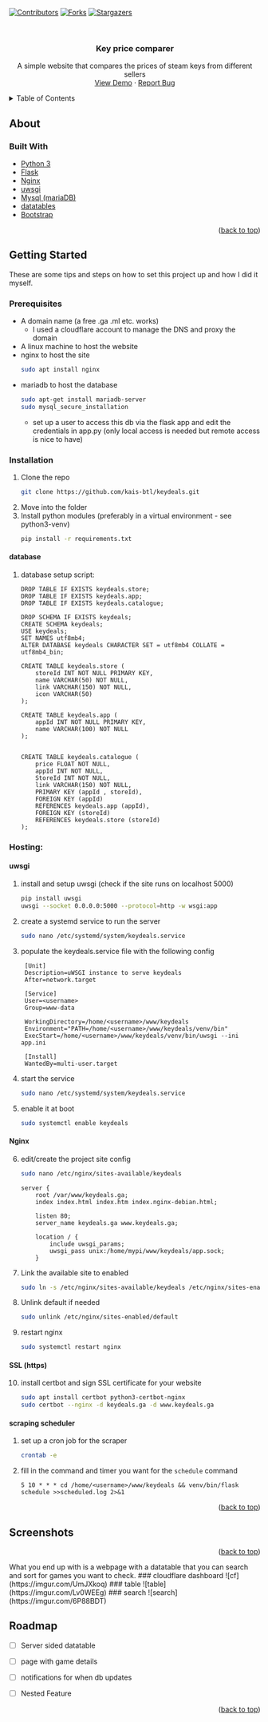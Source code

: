 <div id="top"></div>

<!-- PROJECT SHIELDS -->
[![Contributors][contributors-shield]][contributors-url]
[![Forks][forks-shield]][forks-url]
[![Stargazers][stars-shield]][stars-url]



<!-- PROJECT LOGO -->
<br />
<div align="center">

<h3 align="center">Key price comparer</h3>

  <p align="center">
    A simple website that compares the prices of steam keys from different sellers  <br/>
    <a href="https://youtu.be/PxzwyMUr13A">View Demo</a>
    ·
    <a href="https://github.com/kais-btl/keydeals/issues">Report Bug</a>
 </p>
</div>

<!-- TABLE OF CONTENTS -->
<details>
  <summary>Table of Contents</summary>
  <ol>
    <li>
      <a href="#about-the-project">About</a>
      <ul>
        <li><a href="#built-with">Built With</a></li>
      </ul>
    </li>
    <li>
      <a href="#getting-started">Getting Started</a>
      <ul>
        <li><a href="#prerequisites">Prerequisites</a></li>
        <li><a href="#installation">Installation</a></li>
      </ul>
    </li>
    <li><a href="#usage">Usage</a></li>
    <li><a href="#roadmap">Roadmap</a></li>
  </ol>
</details>

<!-- ABOUT THE PROJECT -->

## About

### Built With

* [Python 3](https://www.python.org)
* [Flask](https://flask.palletsprojects.com/en/2.1.x/)
* [Nginx](https://www.nginx.com)
* [uwsgi](https://uwsgi-docs.readthedocs.io/en/latest/#)
* [Mysql (mariaDB)](https://mariadb.org)
* [datatables](https://datatables.net)
* [Bootstrap](https://getbootstrap.com)

<p align="right">(<a href="#top">back to top</a>)</p>

<!-- GETTING STARTED -->

## Getting Started

These are some tips and steps on how to set this project up and how I did it myself.
### Prerequisites

- A domain name (a free .ga .ml etc. works)
  - I used a cloudflare account to manage the DNS and proxy the domain
- A linux machine to host the website
- nginx to host the site
    ```bash
    sudo apt install nginx
    ```
- mariadb to host the database
    ```bash
    sudo apt-get install mariadb-server
    sudo mysql_secure_installation
    ```
  - set up a user to access this db via the flask app and edit the credentials in app.py 
   (only local access is needed but remote access is nice to have)
### Installation

1. Clone the repo
   ```bash
   git clone https://github.com/kais-btl/keydeals.git
   ```
2. Move into the folder
3. Install python modules (preferably in a virtual environment - see python3-venv)
   ```bash
   pip install -r requirements.txt
   ```
   
#### database
1. database setup script:
	```mysql
	DROP TABLE IF EXISTS keydeals.store;
	DROP TABLE IF EXISTS keydeals.app;
	DROP TABLE IF EXISTS keydeals.catalogue;

	DROP SCHEMA IF EXISTS keydeals;
	CREATE SCHEMA keydeals;
	USE keydeals;
	SET NAMES utf8mb4;
	ALTER DATABASE keydeals CHARACTER SET = utf8mb4 COLLATE = utf8mb4_bin;

	CREATE TABLE keydeals.store (
	    storeId INT NOT NULL PRIMARY KEY,
	    name VARCHAR(50) NOT NULL,
		link VARCHAR(150) NOT NULL,
	    icon VARCHAR(50)
	);

	CREATE TABLE keydeals.app (
	    appId INT NOT NULL PRIMARY KEY,
	    name VARCHAR(100) NOT NULL
	);


	CREATE TABLE keydeals.catalogue (
	    price FLOAT NOT NULL,
	    appId INT NOT NULL,
	    StoreId INT NOT NULL,
		link VARCHAR(150) NOT NULL,
	    PRIMARY KEY (appId , storeId),
	    FOREIGN KEY (appId)
		REFERENCES keydeals.app (appId),
	    FOREIGN KEY (storeId)
		REFERENCES keydeals.store (storeId)
	);
	```

###  Hosting:
#### uwsgi

1. install and setup uwsgi (check if the site runs on localhost 5000)
    ```bash
    pip install uwsgi
    uwsgi --socket 0.0.0.0:5000 --protocol=http -w wsgi:app
    ```

3. create a systemd service to run the server
   ```bash
   sudo nano /etc/systemd/system/keydeals.service
   ```
4. populate the keydeals.service file with the following config
   ```service
    [Unit]
    Description=uWSGI instance to serve keydeals
    After=network.target
    
    [Service]
    User=<username>
    Group=www-data
    
    WorkingDirectory=/home/<username>/www/keydeals
    Environment="PATH=/home/<username>/www/keydeals/venv/bin"
    ExecStart=/home/<username>/www/keydeals/venv/bin/uwsgi --ini app.ini
    
    [Install]
    WantedBy=multi-user.target
   ```
5. start the service
   ```bash
   sudo nano /etc/systemd/system/keydeals.service
   ```
6. enable it at boot
    ```bash
    sudo systemctl enable keydeals
    ```
#### Nginx
6. edit/create the project site config
    ```bash
    sudo nano /etc/nginx/sites-available/keydeals
    ```
    ```
    server {
        root /var/www/keydeals.ga;
        index index.html index.htm index.nginx-debian.html;
    
        listen 80;
        server_name keydeals.ga www.keydeals.ga;
    
        location / {
            include uwsgi_params;
            uwsgi_pass unix:/home/mypi/www/keydeals/app.sock;
        }
   ```
7. Link the available site to enabled
    ```bash
    sudo ln -s /etc/nginx/sites-available/keydeals /etc/nginx/sites-enabled
    ```
8. Unlink default if needed
    ```bash
    sudo unlink /etc/nginx/sites-enabled/default
    ```
9. restart nginx
    ```bash
    sudo systemctl restart nginx
    ```
#### SSL (https)
10. install certbot and sign SSL certificate for your website
    ```bash
    sudo apt install certbot python3-certbot-nginx
    sudo certbot --nginx -d keydeals.ga -d www.keydeals.ga
    ```
    
#### scraping scheduler
1. set up a cron job for the scraper
    ```bash
    crontab -e
    ```
2. fill in the command and timer you want for the `schedule` command
    ```
    5 10 * * * cd /home/<username>/www/keydeals && venv/bin/flask schedule >>scheduled.log 2>&1
    ```

<p align="right">(<a href="#top">back to top</a>)</p>

<!-- USAGE EXAMPLES -->

## Screenshots
<p align="right">(<a href="#top">back to top</a>)</p>
What you end up with is a webpage with a datatable that you can search and sort for games you want to check.
### cloudflare dashboard
![cf](https://imgur.com/UmJXkoq)
### table
![table](https://imgur.com/Lv0WEEg)
### search
![search](https://imgur.com/6P88BDT)


<!-- ROADMAP -->

## Roadmap

- [ ] Server sided datatable
- [ ] page with game details
- [ ] notifications for when db updates
- [ ] Nested Feature


<p align="right">(<a href="#top">back to top</a>)</p>


<!-- MARKDOWN LINKS & IMAGES -->
<!-- https://www.markdownguide.org/basic-syntax/#reference-style-links -->

[contributors-shield]: https://img.shields.io/github/contributors/kais-btl/keydeals.svg?style=for-the-badge
[contributors-url]: https://github.com/kais-btl/keydeals/graphs/contributors
[forks-shield]: https://img.shields.io/github/forks/kais-btl/keydeals.svg?style=for-the-badge
[forks-url]: https://github.com/kais-btl/keydeals/network/members
[stars-shield]: https://img.shields.io/github/stars/kais-btl/keydeals.svg?style=for-the-badge
[stars-url]: https://github.com/kais-btl/keydeals/stargazers
